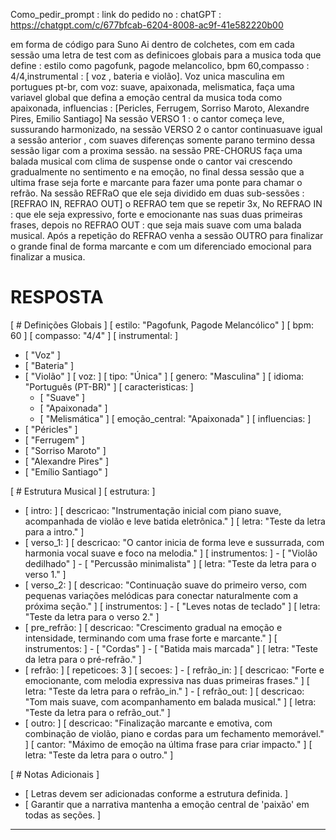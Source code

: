 
Como_pedir_prompt :
link do pedido no : chatGPT : https://chatgpt.com/c/677bfcab-6204-8008-ac9f-41e582220b00

em forma de código para Suno Ai dentro de colchetes, com em cada sessão uma letra de test com as definicoes globais para a musica toda que define :  estilo como pagofunk, pagode melancolico, bpm 60,compasso : 4/4,instrumental : [ voz , bateria e violão]. Voz unica masculina em portugues pt-br, com voz: suave, apaixonada, melismatica, faça uma variavel global que defina a emoção central da musica toda como apaixonada, influencias : [Pericles, Ferrugem, Sorriso Maroto, Alexandre Pires, Emilio Santiago]
Na sessão VERSO 1 : o cantor começa leve, sussurando harmonizado, na sessão VERSO 2 o cantor continuasuave igual a sessão anterior , com suaves diferenças somente parano termino dessa sessão ligar com a proxima sessão.
na sessão PRE-CHORUS faça uma balada musical com clima de suspense onde o cantor vai crescendo gradualmente no sentimento e na emoção, no final dessa sessão que a ultima frase seja forte e marcante para fazer uma ponte para chamar o refrão.
Na sessão REFRaO que ele seja dividido em duas sub-sessões :[REFRAO IN, REFRAO OUT]
o REFRAO  tem que se repetir 3x,
No REFRAO IN : que ele seja expressivo, forte e emocionante nas suas duas primeiras frases, depois no REFRAO OUT : que seja mais suave com uma balada musical.
Após a repetição do REFRAO venha a sessão OUTRO para finalizar o grande final de forma marcante e com um diferenciado emocional para finalizar a musica.

# RESPOSTA

[ # Definições Globais ]
[ estilo: "Pagofunk, Pagode Melancólico" ]
[ bpm: 60 ]
[ compasso: "4/4" ]
[ instrumental: ]
  - [ "Voz" ]
  - [ "Bateria" ]
  - [ "Violão" ]
[ voz: ]
  [ tipo: "Única" ]
  [ genero: "Masculina" ]
  [ idioma: "Português (PT-BR)" ]
  [ caracteristicas: ]
    - [ "Suave" ]
    - [ "Apaixonada" ]
    - [ "Melismática" ]
[ emoção_central: "Apaixonada" ]
[ influencias: ]
  - [ "Péricles" ]
  - [ "Ferrugem" ]
  - [ "Sorriso Maroto" ]
  - [ "Alexandre Pires" ]
  - [ "Emílio Santiago" ]

[ # Estrutura Musical ]
[ estrutura: ]
  - [ intro: ]
      [ descricao: "Instrumentação inicial com piano suave, acompanhada de violão e leve batida eletrônica." ]
      [ letra: "Teste da letra para a intro." ]
  - [ verso_1: ]
      [ descricao: "O cantor inicia de forma leve e sussurrada, com harmonia vocal suave e foco na melodia." ]
      [ instrumentos: ]
        - [ "Violão dedilhado" ]
        - [ "Percussão minimalista" ]
      [ letra: "Teste da letra para o verso 1." ]
  - [ verso_2: ]
      [ descricao: "Continuação suave do primeiro verso, com pequenas variações melódicas para conectar naturalmente com a próxima seção." ]
      [ instrumentos: ]
        - [ "Leves notas de teclado" ]
      [ letra: "Teste da letra para o verso 2." ]
  - [ pre_refrão: ]
      [ descricao: "Crescimento gradual na emoção e intensidade, terminando com uma frase forte e marcante." ]
      [ instrumentos: ]
        - [ "Cordas" ]
        - [ "Batida mais marcada" ]
      [ letra: "Teste da letra para o pré-refrão." ]
  - [ refrão: ]
      [ repeticoes: 3 ]
      [ secoes: ]
        - [ refrão_in: ]
            [ descricao: "Forte e emocionante, com melodia expressiva nas duas primeiras frases." ]
            [ letra: "Teste da letra para o refrão_in." ]
        - [ refrão_out: ]
            [ descricao: "Tom mais suave, com acompanhamento em balada musical." ]
            [ letra: "Teste da letra para o refrão_out." ]
  - [ outro: ]
      [ descricao: "Finalização marcante e emotiva, com combinação de violão, piano e cordas para um fechamento memorável." ]
      [ cantor: "Máximo de emoção na última frase para criar impacto." ]
      [ letra: "Teste da letra para o outro." ]

[ # Notas Adicionais ]
- [ Letras devem ser adicionadas conforme a estrutura definida. ]
- [ Garantir que a narrativa mantenha a emoção central de 'paixão' em todas as seções. ]

---
